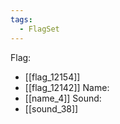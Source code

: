 ```yaml
---
tags:
  - FlagSet
---
```

Flag:
- [[flag_12154]]
- [[flag_12142]]
Name:
- [[name_4]]
Sound:
- [[sound_38]]
